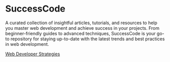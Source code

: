# SuccessCode
A curated collection of insightful articles, tutorials, and resources to help you master web development and achieve success in your projects. From beginner-friendly guides to advanced techniques, SuccessCode is your go-to repository for staying up-to-date with the latest trends and best practices in web development.

[Web Developer Strategies](sc1/Readme.md)
